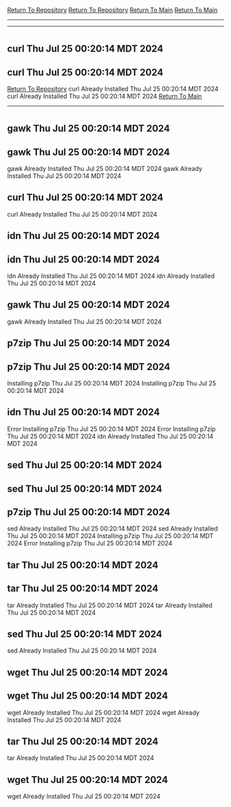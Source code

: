 [Return To Repository](https://github.com/DigitalWarrior/piholeparser/)
[Return To Repository](https://github.com/DigitalWarrior/piholeparser/)
[Return To Main](https://github.com/DigitalWarrior/piholeparser/blob/master/RecentRunLogs/Mainlog.md)
[Return To Main](https://github.com/DigitalWarrior/piholeparser/blob/master/RecentRunLogs/Mainlog.md)
____________________________________
____________________________________
# 
# 
## curl Thu Jul 25 00:20:14 MDT 2024
## curl Thu Jul 25 00:20:14 MDT 2024
[Return To Repository](https://github.com/DigitalWarrior/piholeparser/)
curl Already Installed Thu Jul 25 00:20:14 MDT 2024
curl Already Installed Thu Jul 25 00:20:14 MDT 2024
[Return To Main](https://github.com/DigitalWarrior/piholeparser/blob/master/RecentRunLogs/Mainlog.md)
____________________________________
# 
## gawk Thu Jul 25 00:20:14 MDT 2024
## gawk Thu Jul 25 00:20:14 MDT 2024
gawk Already Installed Thu Jul 25 00:20:14 MDT 2024
gawk Already Installed Thu Jul 25 00:20:14 MDT 2024
## curl Thu Jul 25 00:20:14 MDT 2024
curl Already Installed Thu Jul 25 00:20:14 MDT 2024
## idn Thu Jul 25 00:20:14 MDT 2024
## idn Thu Jul 25 00:20:14 MDT 2024
idn Already Installed Thu Jul 25 00:20:14 MDT 2024
idn Already Installed Thu Jul 25 00:20:14 MDT 2024
## gawk Thu Jul 25 00:20:14 MDT 2024
gawk Already Installed Thu Jul 25 00:20:14 MDT 2024
## p7zip Thu Jul 25 00:20:14 MDT 2024
## p7zip Thu Jul 25 00:20:14 MDT 2024
Installing p7zip Thu Jul 25 00:20:14 MDT 2024
Installing p7zip Thu Jul 25 00:20:14 MDT 2024
## idn Thu Jul 25 00:20:14 MDT 2024
Error Installing p7zip Thu Jul 25 00:20:14 MDT 2024
Error Installing p7zip Thu Jul 25 00:20:14 MDT 2024
idn Already Installed Thu Jul 25 00:20:14 MDT 2024
## sed Thu Jul 25 00:20:14 MDT 2024
## sed Thu Jul 25 00:20:14 MDT 2024
## p7zip Thu Jul 25 00:20:14 MDT 2024
sed Already Installed Thu Jul 25 00:20:14 MDT 2024
sed Already Installed Thu Jul 25 00:20:14 MDT 2024
Installing p7zip Thu Jul 25 00:20:14 MDT 2024
Error Installing p7zip Thu Jul 25 00:20:14 MDT 2024
## tar Thu Jul 25 00:20:14 MDT 2024
## tar Thu Jul 25 00:20:14 MDT 2024
tar Already Installed Thu Jul 25 00:20:14 MDT 2024
tar Already Installed Thu Jul 25 00:20:14 MDT 2024
## sed Thu Jul 25 00:20:14 MDT 2024
sed Already Installed Thu Jul 25 00:20:14 MDT 2024
## wget Thu Jul 25 00:20:14 MDT 2024
## wget Thu Jul 25 00:20:14 MDT 2024
wget Already Installed Thu Jul 25 00:20:14 MDT 2024
wget Already Installed Thu Jul 25 00:20:14 MDT 2024
## tar Thu Jul 25 00:20:14 MDT 2024
tar Already Installed Thu Jul 25 00:20:14 MDT 2024
## wget Thu Jul 25 00:20:14 MDT 2024
wget Already Installed Thu Jul 25 00:20:14 MDT 2024

